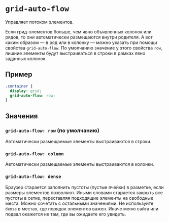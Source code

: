 # `grid-auto-flow`

Управляет потоком элементов.

Если грид-элементов больше, чем явно объявленных колонок или рядов, то они автоматически размещаются внутри родителя. А вот каким образом — в ряд или в колонку — можно указать при помощи свойства `grid-auto-flow`. По умолчанию значение у этого свойства `row`, лишние элементы будут выстраиваться в строки в рамках явно заданных колонок.

## Пример

```css
.container {
  display: grid;
  grid-auto-flow: row;
}
```

## Значения

### `grid-auto-flow: row` (по умолчанию)

Автоматически размещаемые элементы выстраиваются в строки.

### `grid-auto-flow: column`

Автоматически размещаемые элементы выстраиваются в колонки.

### `grid-auto-flow: dense`

Браузер старается заполнить пустоты (пустые ячейки) в разметке, если размеры элементов позволяют. Иными словами старается закрыть все пустоты в сетке, переставляя подходящие элементы на свободные места. Можно сочетать с остальными значениями. Не используйте `dense` в местах, где порядок элементов важен. Иначе меню сайта или подвал окажется не там, где вы ожидаете его увидеть.
